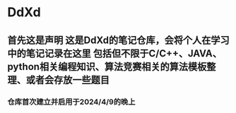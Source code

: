 #  DdXd

## 首先这是声明 这是DdXd的笔记仓库，会将个人在学习中的笔记记录在这里 包括但不限于C/C++、JAVA、python相关编程知识、算法竞赛相关的算法模板整理、或者会存放一些题目

### 仓库首次建立并启用于2024/4/9的晚上

